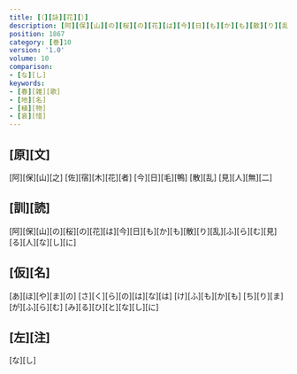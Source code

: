 ```yaml
---
title: [（][詠][花][）]
description: [阿][保][山][の][桜][の][花][は][今][日][も][か][も][散][り][乱][ふ][ら][む][見][る][人][な][し][に]
position: 1867
category: [巻]10
version: '1.0'
volume: 10
comparison:
- [な][し]
keywords:
- [春][雑][歌]
- [地][名]
- [植][物]
- [哀][惜]
---
```


## [原][文]

[阿][保][山][之] [佐][宿][木][花][者] [今][日][毛][鴨] [散][乱] [見][人][無][二]

## [訓][読]

[阿][保][山][の][桜][の][花][は][今][日][も][か][も][散][り][乱][ふ][ら][む][見][る][人][な][し][に]

## [仮][名]

[あ][ほ][や][ま][の] [さ][く][ら][の][は][な][は] [け][ふ][も][か][も] [ち][り][ま][が][ふ][ら][む] [み][る][ひ][と][な][し][に]

## [左][注]

[な][し]

